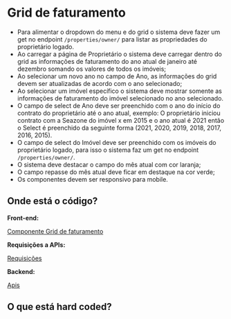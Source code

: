 # Grid de faturamento
- Para alimentar o dropdown do menu e do grid o sistema deve fazer um get no endpoint `/properties/owner/` para listar as propriedades do proprietário logado.
- Ao carregar a página de Proprietário o sistema deve carregar dentro do grid as informações de faturamento do ano atual de janeiro até dezembro somando os valores de todos os imóveis;
- Ao selecionar um novo ano no campo de Ano, as informações do grid devem ser atualizadas de acordo com o ano selecionado;
- Ao selecionar um imóvel específico o sistema deve mostrar somente as informações de faturamento do imóvel selecionado no ano selecionado.
- O campo de select de Ano deve ser preenchido com o ano do início do contrato do proprietário até o ano atual, exemplo: O proprietário iniciou contrato com a Seazone do imóvel x em 2015 e o ano atual é 2021 então o Select é preenchido da seguinte forma (2021, 2020, 2019, 2018, 2017, 2016, 2015).
- O campo de select do Imóvel deve ser preenchido com os imóveis do proprietário logado, para isso o sistema faz um get no endpoint `/properties/owner/`.
- O sistema deve destacar o campo do mês atual com cor laranja;
- O campo repasse do mês atual deve ficar em destaque na cor verde;
- Os componentes devem ser responsivo para mobile.

## Onde está o código?
**Front-end:**

[Componente Grid de faturamento](https://github.com/billbenettiSeazone/sapron-pms-web/tree/main/front/src/components/OwnerPage/GridRevenue)

**Requisições a APIs:**

[Requisições](https://github.com/cabfersp/sapron-pms-web/blob/main/front/src/services/Owner/request.ts)

**Backend:**

[Apis](https://github.com/cabfersp/sapron-pms-web/tree/main/backend/property/apis)

## O que está hard coded?